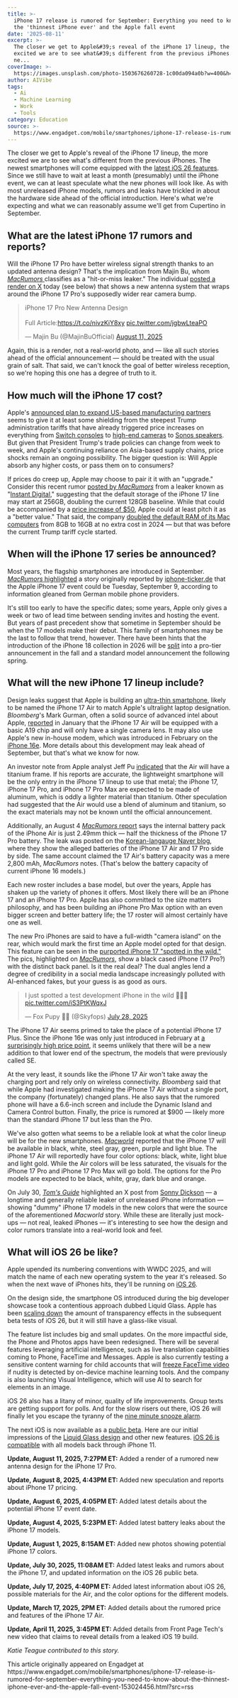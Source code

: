 ```yaml
---
title: >-
  iPhone 17 release is rumored for September: Everything you need to know about
  the 'thinnest iPhone ever' and the Apple fall event
date: '2025-08-11'
excerpt: >-
  The closer we get to Apple&#39;s reveal of the iPhone 17 lineup, the more
  excited we are to see what&#39;s different from the previous iPhones. The
  ne...
coverImage: >-
  https://images.unsplash.com/photo-1503676260728-1c00da094a0b?w=400&h=200&fit=crop&auto=format
author: AIVibe
tags:
  - Ai
  - Machine Learning
  - Work
  - Tools
category: Education
source: >-
  https://www.engadget.com/mobile/smartphones/iphone-17-release-is-rumored-for-september-everything-you-need-to-know-about-the-thinnest-iphone-ever-and-the-apple-fall-event-153024456.html?src=rss
---
```

<p>The closer we get to Apple&#39;s reveal of the iPhone 17 lineup, the more excited we are to see what&#39;s different from the previous iPhones. The newest smartphones will come equipped with the <a data-i13n="cpos:1;pos:1" href="https://www.engadget.com/mobile/ios-26-public-beta-is-available-to-download-everything-you-need-to-know-about-the-new-iphone-and-ipad-update-135749331.html?feature=disableNCPValidation">latest iOS 26 features</a>. Since we still have to wait at least a month (presumably) until the iPhone event, we can at least speculate what the new phones will look like. As with most unreleased iPhone models, rumors and leaks have trickled in about the hardware side ahead of the official introduction. Here&#39;s what we&#39;re expecting and what we can reasonably assume we&#39;ll get from Cupertino in September.</p>
<h2 id="jump-link-what-are-the-latest-iphone-17-rumors-and-reports">What are the latest iPhone 17 rumors and reports?</h2>
<p>Will the iPhone 17 Pro have better wireless signal strength thanks to an updated antenna design? That&#39;s the implication from Majin Bu, whom <a data-i13n="cpos:2;pos:1" href="https://www.macrumors.com/2025/08/11/iphone-17-pro-antenna-rumor/"><em>MacRumors </em></a>classifies as a &quot;hit-or-miss leaker.&quot; The individual <a data-i13n="cpos:3;pos:1" href="https://x.com/MajinBuOfficial/status/1954890746693312762">posted a render on X</a> today (see below) that shows a new antenna system that wraps around the iPhone 17 Pro&#39;s supposedly wider rear camera bump.</p>
<span id="end-legacy-contents"></span><div id="41ff14035a89406c9a53fbfded868d15"><blockquote class="twitter-tweet"><p lang="en" dir="ltr">iPhone 17 Pro New Antenna Design<br><br>Full Article:<a href="https://t.co/nivzKiY8xy">https://t.co/nivzKiY8xy</a> <a href="https://t.co/jgbwLteaPO">pic.twitter.com/jgbwLteaPO</a></p>— Majin Bu (@MajinBuOfficial) <a href="https://twitter.com/MajinBuOfficial/status/1954890746693312762?ref_src=twsrc%5Etfw">August 11, 2025</a></blockquote>
 

</div>
<p>Again, this is a render, not a real-world photo, and — like all such stories ahead of the official announcement — should be treated with the usual grain of salt. That said, we can&#39;t knock the goal of better wireless reception, so we&#39;re hoping this one has a degree of truth to it.</p>
<h2 id="jump-link-how-much-will-the-iphone-17-cost">How much will the iPhone 17 cost?</h2>
<p>Apple&#39;s <a data-i13n="cpos:4;pos:1" href="https://www.engadget.com/big-tech/apple-to-invest-another-100-billion-into-the-us-to-avoid-tariffs-210250020.html">announced plan to expand US-based manufacturing partners</a> seems to give it at least some shielding from the steepest Trump administration tariffs that have already triggered price increases on everything from <a data-i13n="cpos:5;pos:1" href="https://www.engadget.com/gaming/nintendo/the-original-nintendo-switch-is-about-to-get-more-expensive-in-the-us-170646701.html">Switch consoles</a> to <a data-i13n="cpos:6;pos:1" href="https://www.engadget.com/cameras/nikon-joins-other-camera-manufacturers-in-raising-prices-due-to-tariffs-120011854.html">high-end cameras</a> to <a data-i13n="cpos:7;pos:1" href="https://www.engadget.com/audio/sonos-is-raising-prices-this-year-to-make-up-for-tariff-expenses-123031336.html">Sonos speakers</a>. But given that President Trump&#39;s trade policies can change from week to week, and Apple&#39;s continuing reliance on Asia-based supply chains, price shocks remain an ongoing possibility. The bigger question is: Will Apple absorb any higher costs, or pass them on to consumers?&nbsp;</p>
<p>If prices do creep up, Apple may choose to pair it it with an &quot;upgrade.&quot; Consider this recent rumor <a data-i13n="cpos:8;pos:1" href="https://www.macrumors.com/2025/08/06/will-iphone-17-pro-start-at-256gb-storage/">posted by <em>MacRumors</em></a><em>&nbsp;</em>from a leaker known as &quot;<a data-i13n="cpos:9;pos:1" href="https://weibo.com/u/5143897135">Instant Digital</a>,&quot; suggesting that the default storage of the iPhone 17 line may start at 256GB, doubling the current 128GB baseline. While that could be accompanied by a <a data-i13n="cpos:10;pos:1" href="https://www.macrumors.com/2025/07/30/iphone-17-price-increase-expected/">price increase of $50</a>, Apple could at least pitch it as a &quot;better value.&quot; That said, the company <a data-i13n="cpos:11;pos:1" href="https://www.engadget.com/computing/laptops/every-macbook-air-now-starts-with-16gb-of-ram-at-no-extra-cost-150041320.html">doubled the default RAM of its Mac computers</a> from 8GB to 16GB at no extra cost in 2024 — but that was before the current Trump tariff cycle started.</p>
<h2 id="jump-link-when-will-the-iphone-17s-be-announced">When will the iPhone 17 series be announced?</h2>
<p>Most years, the flagship smartphones are introduced in September. <a data-i13n="cpos:12;pos:1" href="https://www.macrumors.com/2025/08/05/apple-iphone-17-event-set-september-9/"><em>MacRumors </em>highlighted</a> a story originally reported by <a data-i13n="cpos:13;pos:1" href="https://www.iphone-ticker.de/iphone-17-vorstellung-wohl-am-9-verkaufsstart-am-19-september-261445/">iphone-ticker.de</a> that the Apple iPhone 17 event could be Tuesday, September 9, according to information gleaned from German mobile phone providers.</p>
<p>It&#39;s still too early to have the specific dates; some years, Apple only gives a week or two of lead time between sending invites and hosting the event. But years of past precedent show that sometime in September should be when the 17 models make their debut. This family of smartphones may be the last to follow that trend, however. There have been hints that the introduction of the iPhone 18 collection in 2026 will be <a data-i13n="elm:context_link;elmt:doNotAffiliate;cpos:14;pos:1" class="no-affiliate-link" href="https://www.engadget.com/mobile/smartphones/apple-reportedly-wants-to-split-up-the-iphones-release-schedule-164737099.html">split</a> into a pro-tier announcement in the fall and a standard model announcement the following spring.</p>
<h2 id="jump-link-what-will-the-new-iphone-17-lineup-include">What will the new iPhone 17 lineup include?</h2>
<p>Design leaks suggest that Apple is building an <a data-i13n="cpos:15;pos:1" href="https://www.engadget.com/apple-is-said-to-be-working-on-a-significantly-thinner-iphone-180823565.html">ultra-thin smartphone</a>, likely to be named the iPhone 17 Air to match Apple&#39;s ultralight laptop designation. <em>Bloomberg</em>&#39;s Mark Gurman, often a solid source of advanced intel about Apple, <a data-i13n="cpos:16;pos:1" href="https://www.engadget.com/mobile/this-year-could-bring-the-iphone-air-and-an-entry-level-ipad-with-apple-intelligence-175059162.html">reported</a> in January that the iPhone 17 Air will be equipped with a basic A19 chip and will only have a single camera lens. It may also use Apple&#39;s new in-house modem, which was introduced in February on the <a data-i13n="elm:context_link;elmt:doNotAffiliate;cpos:17;pos:1" class="no-affiliate-link" href="https://www.engadget.com/mobile/smartphones/iphone-16e-review-whats-your-acceptable-compromise-020016288.html">iPhone 16e</a>. More details about this development may leak ahead of September, but that&#39;s what we know for now.</p>
<p>An investor note from Apple analyst Jeff Pu <a data-i13n="elm:context_link;elmt:doNotAffiliate;cpos:18;pos:1" class="no-affiliate-link" href="https://www.macrumors.com/2025/07/15/iphone-17-air-titanium-rumor/">indicated</a> that the Air will have a titanium frame. If his reports are accurate, the lightweight smartphone will be the only entry in the iPhone 17 lineup to use that metal; the iPhone 17, iPhone 17 Pro, and iPhone 17 Pro Max are expected to be made of aluminum, which is oddly a lighter material than titanium. Other speculation had suggested that the Air would use a blend of aluminum and titanium, so the exact materials may not be known until the official announcement.</p>
<p>Additionally, an August 4 <a data-i13n="cpos:19;pos:1" href="https://www.macrumors.com/2025/08/04/iphone-17-air-battery-half-thickness-17-pro/"><em>MacRumors </em>report</a> says the internal battery pack of the iPhone Air is just 2.49mm thick — half the thickness of the iPhone 17 Pro battery. The leak was posted on the <a data-i13n="cpos:20;pos:1" href="https://m.blog.naver.com/PostView.naver?blogId=yeux1122&amp;logNo=223958615195&amp;navType=by">Korean-langauge Naver blog</a>, where they show the alleged batteries of the iPhone 17 Air and 17 Pro side by side. The same account claimed the 17 Air&#39;s battery capacity was a mere 2,800 mAh, <em>MacRumors</em> notes. (That&#39;s below the battery capacity of current iPhone 16 models.)</p>
<p>Each new roster includes a base model, but over the years, Apple has shaken up the variety of phones it offers. Most likely there will be an iPhone 17 and an iPhone 17 Pro. Apple has also committed to the size matters philosophy, and has been building an iPhone Pro Max option with an even bigger screen and better battery life; the 17 roster will almost certainly have one as well.&nbsp;</p>
<p>The new Pro iPhones are said to have a full-width &quot;camera island&quot; on the rear, which would mark the first time an Apple model opted for that design. This feature can be seen in the <a data-i13n="cpos:21;pos:1" href="https://x.com/Skyfops/status/1949936265232888057">purported iPhone 17 &quot;spotted in the wild.&quot;</a> The pics, highlighted on <a data-i13n="cpos:22;pos:1" href="https://www.macrumors.com/2025/07/28/iphone-17-pro-possibly-spotted-in-the-wild/"><em>MacRumors</em></a>, show a black cased iPhone (17 Pro?) with the distinct back panel. Is it the real deal? The dual angles lend a degree of credibility in a social media landscape increasingly polluted with AI-enhanced fakes, but your guess is as good as ours.</p>
<div id="a462ba8164d54c5a8ac8626b1540fe2f"><blockquote class="twitter-tweet"><p lang="en" dir="ltr">I just spotted a test development iPhone in the wild 🤩🤩🤩 <a href="https://t.co/iS3PtKWqxJ">pic.twitter.com/iS3PtKWqxJ</a></p>— Fox Pupy 🦊🧡 (@Skyfops) <a href="https://twitter.com/Skyfops/status/1949936265232888057?ref_src=twsrc%5Etfw">July 28, 2025</a></blockquote>
 

</div>
<p>The iPhone 17 Air seems primed to take the place of a potential iPhone 17 Plus. Since the iPhone 16e was only just introduced in February at <a data-i13n="cpos:23;pos:1" href="https://www.engadget.com/mobile/smartphones/a-599-iphone-16e-is-a-cruel-joke-200507275.html">a surprisingly high price point</a>, it seems unlikely that there will be a new addition to that lower end of the spectrum, the models that were previously called SE.&nbsp;</p>
<p>At the very least, it sounds like the iPhone 17 Air won&#39;t take away the charging port and rely only on wireless connectivity. <em>Bloomberg</em> said that while Apple had investigated making the iPhone 17 Air without a single port, the company (fortunately) changed plans. He also says that the rumored phone will have a 6.6-inch screen and include the Dynamic Island and Camera Control button. Finally, the price is rumored at $900 — likely more than the standard iPhone 17 but less than the Pro.</p>
<p>We&#39;ve also gotten what seems to be a reliable look at what the color lineup will be for the new smartphones. <a data-i13n="elm:context_link;elmt:doNotAffiliate;cpos:24;pos:1" class="no-affiliate-link" href="https://www.macworld.com/article/2849423/iphone-17-colors-confirmed-see-all-of-apples-2026-options-right-here.html"><em>Macworld</em></a> reported that the iPhone 17 will be available in black, white, steel gray, green, purple and light blue. The iPhone 17 Air will reportedly have four color options: black, white, light blue and light gold. While the Air colors will be less saturated, the visuals for the iPhone 17 Pro and iPhone 17 Pro Max will go bold. The options for the Pro models are expected to be black, white, gray, dark blue and orange.</p>
<p>On July 30, <a data-i13n="cpos:25;pos:1" href="https://www.tomsguide.com/phones/iphones/iphone-17-dummies-just-leaked-in-all-colors-and-theres-a-bold-new-signature-hue"><em>Tom&#39;s Guide</em></a> highlighted an X post from <a data-i13n="cpos:26;pos:1" href="https://x.com/SonnyDickson/status/1950325609957380405">Sonny Dickson</a> — a longtime and generally reliable leaker of unreleased iPhone information — showing &quot;dummy&quot; iPhone 17 models in the new colors that were the source of the aforementioned <em>Macworld</em> story. While these are literally just mock-ups — not real, leaked iPhones — it&#39;s interesting to see how the design and color rumors translate into a real-world look and feel.</p>
<h2 id="jump-link-what-will-the-new-ios-be-like">What will iOS 26 be like?</h2>
<p>Apple upended its numbering conventions with WWDC 2025, and will match the name of each new operating system to the year it&#39;s released. So when the next wave of iPhones hits, they&#39;ll be running on <a data-i13n="cpos:27;pos:1" href="https://www.engadget.com/mobile/apple-ios-26-public-beta-is-live-heres-everything-you-need-to-know-about-the-new-iphone-features-and-how-to-use-them-135749325.html">iOS 26</a>.</p>
<p>On the design side, the smartphone OS introduced during the big developer showcase took a contentious approach dubbed Liquid Glass. Apple has been <a data-i13n="cpos:28;pos:1" href="https://www.engadget.com/big-tech/apple-read-your-mean-tweets-about-liquid-glass-and-finder-222230726.html">scaling down</a> the amount of transparency effects in the subsequent beta tests of iOS 26, but it will still have a glass-like visual.</p>
<p>The feature list includes big and small updates. On the more impactful side, the Phone and Photos apps have been redesigned. There will be several features leveraging artificial intelligence, such as live translation capabilities coming to Phone, FaceTime and Messages. Apple is also currently testing a sensitive content warning for child accounts that will <a data-i13n="cpos:29;pos:1" href="https://www.engadget.com/mobile/ios-26-can-freeze-your-facetime-video-if-it-detects-nudity-135329941.html">freeze FaceTime video</a> if nudity is detected by on-device machine learning tools. And the company is also launching Visual Intelligence, which will use AI to search for elements in an image.</p>
<p>iOS 26 also has a litany of minor, quality of life improvements. Group texts are getting support for polls. And for the slow risers out there, iOS 26 will finally let you escape the tyranny of the <a data-i13n="cpos:30;pos:1" href="https://www.engadget.com/mobile/smartphones/apple-will-at-long-last-let-you-customize-snooze-times-on-alarms-in-ios-26-190001600.html">nine minute snooze alarm</a>.&nbsp;</p>
<p>The next iOS is now available as a <a data-i13n="cpos:31;pos:1" href="https://www.engadget.com/how-to-install-the-ios-18-public-beta-202938588.html">public beta</a>. Here are our initial impressions of the <a data-i13n="cpos:32;pos:1" href="https://www.engadget.com/mobile/smartphones/ios-26-beta-preview-liquid-glass-is-better-than-you-think-172155402.html">Liquid Glass design</a> and other new features. <a data-i13n="cpos:33;pos:1" href="https://www.engadget.com/mobile/apple-released-ios-26-public-beta-heres-the-list-of-compatible-iphones-that-can-download-it-today-191854620.html">iOS 26 is compatible</a> with all models back through iPhone 11.</p>
<p><strong>Update, August 11, 2025, 7:27PM ET:</strong> Added a render of a rumored new antenna design for the iPhone 17 Pro.</p>
<p><strong>Update, August 8, 2025, 4:43PM ET:</strong> Added new speculation and reports about iPhone 17 pricing.</p>
<p><strong>Update, August 6, 2025, 4:05PM ET:</strong> Added latest details about the potential iPhone 17 event date.</p>
<p><strong>Update, August 4, 2025, 5:23PM ET:</strong> Added latest battery leaks about the iPhone 17 models.</p>
<p><strong>Update, August 1, 2025, 8:15AM ET:</strong> Added new photos showing potential iPhone 17 colors.</p>
<p><strong>Update, July 30, 2025, 11:08AM ET:</strong> Added latest leaks and rumors about the iPhone 17, and updated information on the iOS 26 public beta.</p>
<p><strong>Update, July 17, 2025, 4:40PM ET:</strong> Added latest information about iOS 26, possible materials for the Air, and the color options for the different models.</p>
<p><strong>Update, March 17, 2025, 2PM ET:</strong> Added details about the rumored price and features of the iPhone 17 Air.</p>
<p><strong>Update, April 11, 2025, 3:45PM ET: </strong>Added details from Front Page Tech&#39;s new video that claims to reveal details from a leaked iOS 19 build.</p>
<p><em>Katie Teague contributed to this story.</em></p>This article originally appeared on Engadget at https://www.engadget.com/mobile/smartphones/iphone-17-release-is-rumored-for-september-everything-you-need-to-know-about-the-thinnest-iphone-ever-and-the-apple-fall-event-153024456.html?src=rss
